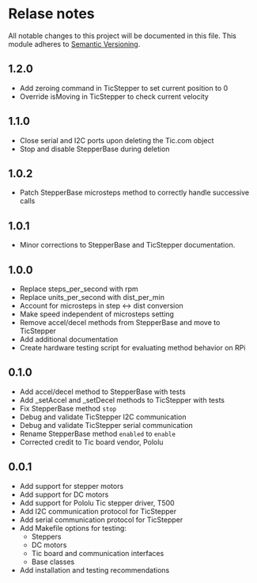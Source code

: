 # Relase notes

All notable changes to this project will be documented in this file. This module adheres to [Semantic Versioning](https://semver.org/).

## 1.2.0

- Add zeroing command in TicStepper to set current position to 0
- Override isMoving in TicStepper to check current velocity

## 1.1.0
- Close serial and I2C ports upon deleting the Tic.com object
- Stop and disable StepperBase during deletion

## 1.0.2
- Patch StepperBase microsteps method to correctly handle successive calls

## 1.0.1
- Minor corrections to StepperBase and TicStepper documentation.

## 1.0.0
- Replace steps_per_second with rpm
- Replace units_per_second with dist_per_min
- Account for microsteps in step <-> dist conversion
- Make speed independent of microsteps setting
- Remove accel/decel methods from StepperBase and move to TicStepper
- Add additional documentation
- Create hardware testing script for evaluating method behavior on RPi

## 0.1.0
- Add accel/decel method to StepperBase with tests
- Add _setAccel and _setDecel methods to TicStepper with tests
- Fix StepperBase method `stop`
- Debug and validate TicStepper I2C communication
- Debug and validate TicStepper serial communication
- Rename StepperBase method `enabled` to `enable`
- Corrected credit to Tic board vendor, Pololu

## 0.0.1
- Add support for stepper motors
- Add support for DC motors
- Add support for Pololu Tic stepper driver, T500
- Add I2C communication protocol for TicStepper
- Add serial communication protocol for TicStepper
- Add Makefile options for testing:
  - Steppers
  - DC motors
  - Tic board and communication interfaces
  - Base classes
- Add installation and testing recommendations
